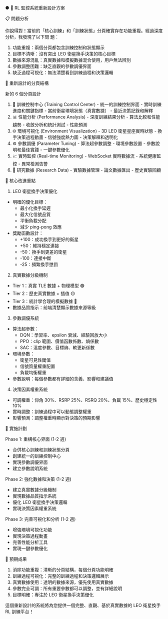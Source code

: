 ● 🧠 RL 監控系統重新設計方案

  📋 問題分析

  你說得對！當前的「核心訓練」和「訓練狀態」分頁確實存在功能重複。經過深度分析，我發現了以下問
  題：

  1. 功能重複：兩個分頁都包含訓練控制和狀態顯示
  2. 目標不清晰：沒有突出 LEO 衛星換手決策的核心目標
  3. 數據來源混亂：真實數據和模擬數據混合使用，用戶無法辨別
  4. 參數調整困難：缺乏直觀的參數調優界面
  5. 缺乏過程可視化：無法清楚看到訓練過程和決策邏輯

  🎯 重新設計的分頁結構

  新的 6 個分頁設計

  1. 🎯 訓練控制中心 (Training Control Center)
    - 統一的訓練控制界面
    - 實時訓練進度和關鍵指標
    - 當前衛星環境狀態（真實數據）
    - 最近決策記錄和解釋
  2. 📊 性能分析 (Performance Analysis)
    - 深度訓練結果分析
    - 算法比較和性能趨勢
    - 收斂分析和統計測試
    - 性能預測
  3. 🌐 環境可視化 (Environment Visualization)
    - 3D LEO 衛星星座實時狀態
    - 換手決策過程動畫
    - 信號強度熱力圖
    - 決策解釋和透明化
  4. ⚙️ 參數調優 (Parameter Tuning)
    - 算法超參數調整
    - 環境參數設置
    - 參數說明和最佳實踐
    - 一鍵參數優化
  5. 📈 實時監控 (Real-time Monitoring)
    - WebSocket 實時數據流
    - 系統健康監控
    - 異常檢測告警
  6. 🔬 研究數據 (Research Data)
    - 實驗數據管理
    - 論文數據匯出
    - 歷史實驗回顧

  🚀 核心改進重點

  1. LEO 衛星換手決策優化

  - 明確的優化目標：
    - 最小化換手延遲
    - 最大化信號品質
    - 平衡負載分配
    - 減少 ping-pong 效應
  - 獎勵函數設計：
    - +100：成功換手到更好的衛星
    - +50：維持穩定連接
    - -50：換手到更差的衛星
    - -100：連接中斷
    - -25：頻繁換手懲罰

  2. 真實數據分級機制

  - Tier 1：真實 TLE 數據 + 物理模型 🟢
  - Tier 2：歷史真實數據 + 插值 🟡
  - Tier 3：統計學合理的模擬數據 🔴
  - 數據品質指示：前端清楚顯示數據來源等級

  3. 參數調優系統

  - 算法超參數：
    - DQN：學習率、epsilon 衰減、經驗回放大小
    - PPO：clip 範圍、價值函數係數、熵係數
    - SAC：溫度參數、目標熵、軟更新係數
  - 環境參數：
    - 衛星可見性閾值
    - 信號質量權重配置
    - 負載均衡權重
  - 參數說明：每個參數都有詳細的含義、影響和建議值

  4. 決策因素權重系統

  - 可調權重：仰角 30%、RSRP 25%、RSRQ 20%、負載 15%、歷史穩定性 10%
  - 實時調整：訓練過程中可以動態調整權重
  - 影響預測：調整權重時顯示對決策的預期影響

  🔧 實施計劃

  Phase 1: 重構核心界面 (1-2 週)

  - 合併核心訓練和訓練狀態分頁
  - 創建統一的訓練控制中心
  - 實現參數調優界面
  - 建立參數說明系統

  Phase 2: 強化數據和決策 (1-2 週)

  - 建立真實數據分級機制
  - 實現數據品質指示系統
  - 優化 LEO 衛星換手決策邏輯
  - 實現決策因素權重系統

  Phase 3: 完善可視化和分析 (1-2 週)

  - 增強環境可視化功能
  - 實現決策過程動畫
  - 完善性能分析工具
  - 實現一鍵參數優化

  🎉 預期成果

  1. 消除功能重複：清晰的分頁結構，每個分頁功能明確
  2. 訓練過程可視化：完整的訓練過程和決策邏輯展示
  3. 真實數據使用：透明的數據來源，優先使用真實數據
  4. 參數完全可調：所有重要參數都可以調整，並有詳細說明
  5. 目標明確：專注於 LEO 衛星換手決策優化

  這個重新設計的系統將為您提供一個完整、直觀、基於真實數據的 LEO 衛星換手 RL 訓練平台！